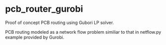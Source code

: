 # pcb_router_gurobi

Proof of concept PCB routing using Gubori LP solver.

PCB routing modeled as a network flow problem similiar to that in netflow.py example provided by Gurobi.
